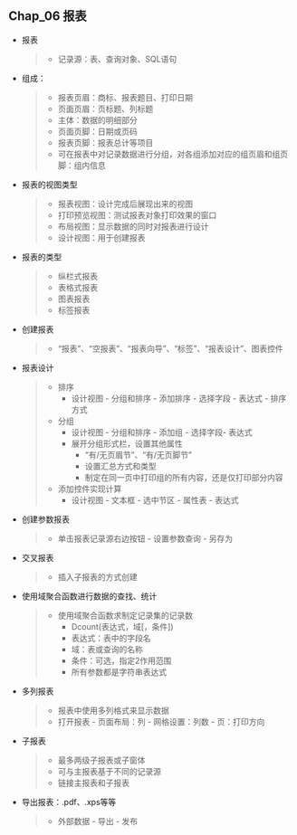 ## Chap_06 报表

* 报表
    > * 记录源：表、查询对象、SQL语句
* 组成：
    > * 报表页眉：商标、报表题目、打印日期
    > * 页面页眉：页标题、列标题
    > * 主体：数据的明细部分
    > * 页面页脚：日期或页码
    > * 报表页脚：报表总计等项目
    > * 可在报表中对记录数据进行分组，对各组添加对应的组页眉和组页脚：组内信息
* 报表的视图类型
    > * 报表视图：设计完成后展现出来的视图
    > * 打印预览视图：测试报表对象打印效果的窗口
    > * 布局视图：显示数据的同时对报表进行设计
    > * 设计视图：用于创建报表
* 报表的类型
    > * 纵栏式报表
    > * 表格式报表
    > * 图表报表
    > * 标签报表

* 创建报表
    > * “报表”、“空报表”、“报表向导”、“标签”、“报表设计”、图表控件

* 报表设计
    > * 排序
    >   * 设计视图 - 分组和排序 - 添加排序 - 选择字段 - 表达式 - 排序方式
    > * 分组
    >   * 设计视图 - 分组和排序 - 添加组 - 选择字段- 表达式
    >   * 展开分组形式栏，设置其他属性
    >       * “有/无页眉节”、“有/无页脚节”
    >       * 设置汇总方式和类型
    >       * 制定在同一页中打印组的所有内容，还是仅打印部分内容
    > * 添加控件实现计算
    >   * 设计视图 - 文本框 - 选中节区 - 属性表 - 表达式

* 创建参数报表
    > * 单击报表记录源右边按钮 - 设置参数查询 - 另存为
* 交叉报表
    > * 插入子报表的方式创建

* 使用域聚合函数进行数据的查找、统计
    > * 使用域聚合函数求制定记录集的记录数
    >   * Dcount(表达式，域[，条件])
    >   * 表达式：表中的字段名
    >   * 域：表或查询的名称
    >   * 条件：可选，指定2作用范围
    >   * 所有参数都是字符串表达式

* 多列报表
    > * 报表中使用多列格式来显示数据
    > * 打开报表 - 页面布局：列 - 网格设置：列数 - 页：打印方向

* 子报表
    > * 最多两级子报表或子窗体
    > * 可与主报表基于不同的记录源
    > * 链接主报表和子报表
* 导出报表：.pdf、.xps等等
    > * 外部数据 - 导出 - 发布